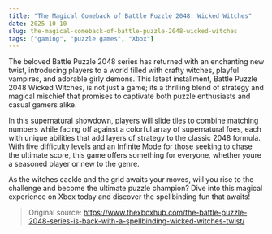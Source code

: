 ```yaml
---
title: "The Magical Comeback of Battle Puzzle 2048: Wicked Witches"
date: 2025-10-10
slug: the-magical-comeback-of-battle-puzzle-2048-wicked-witches
tags: ["gaming", "puzzle games", "Xbox"]
---
```


The beloved Battle Puzzle 2048 series has returned with an enchanting new twist, introducing players to a world filled with crafty witches, playful vampires, and adorable girly demons. This latest installment, Battle Puzzle 2048  Wicked Witches, is not just a game; its a thrilling blend of strategy and magical mischief that promises to captivate both puzzle enthusiasts and casual gamers alike.

In this supernatural showdown, players will slide tiles to combine matching numbers while facing off against a colorful array of supernatural foes, each with unique abilities that add layers of strategy to the classic 2048 formula. With five difficulty levels and an Infinite Mode for those seeking to chase the ultimate score, this game offers something for everyone, whether youre a seasoned player or new to the genre.

As the witches cackle and the grid awaits your moves, will you rise to the challenge and become the ultimate puzzle champion? Dive into this magical experience on Xbox today and discover the spellbinding fun that awaits!

> Original source: https://www.thexboxhub.com/the-battle-puzzle-2048-series-is-back-with-a-spellbinding-wicked-witches-twist/